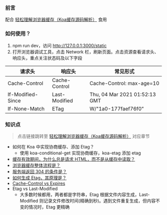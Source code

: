 ### 前言
配合 [轻松理解浏览器缓存（Koa缓存源码解析）](https://juejin.cn/post/6844904133024022536#heading-4) 食用

### 如何使用？
1. npm run dev，访问 http://127.0.0.1:3000/static
2. 打开浏览器调试工具，点击 Network 栏，刷新页面。点击资源查看请求头、响应头，重点关注状态码及以下字段

| 请求头            | 响应头        | 常见形式                      |
| ----------------- | ------------- | ----------------------------- |
| Cache-Control     | Cache-Control | Cache-Control: max-age=10     |
| If-Modified-Since | Last-Modified | Thu, 04 Mar 2021 01:52:13 GMT |
| If-None-Match     | ETag          | W/"1a0-177faef76f0"           |

### 知识点

> 点击链接跳转至 [轻松理解浏览器缓存（Koa缓存源码解析）](https://juejin.cn/post/6844904133024022536#heading-4) 对应章节

- 如何在 Koa 中实现协商缓存、添加 Etag？
  - 使用 koa-conditional-get 实现协商缓存，koa-etag 添加 etag
- [缓存有效期间，为什么总是请求 HTML，而不是从缓存中读取？](https://juejin.cn/post/6844904133024022536#heading-7)
- [浏览器缓存整体流程是？](https://juejin.cn/post/6844904133024022536#heading-24)
- [服务端返回 304 的条件是？](https://juejin.cn/post/6844904133024022536#heading-23)
- [如何生成 Etag，其原理是？](https://juejin.cn/post/6844904133024022536#heading-19)
- [Cache-Control vs Expires](https://juejin.cn/post/6844904133024022536#heading-4)
- Etag vs Last-Modified
  - 大多数时候都用，两者都是字符串，Etag 根据文件内容生成，Last-Modified 则记录文件修改时间(精确到秒)。遇到文件重复生成，但内容不变的情况时，Etag 更精确